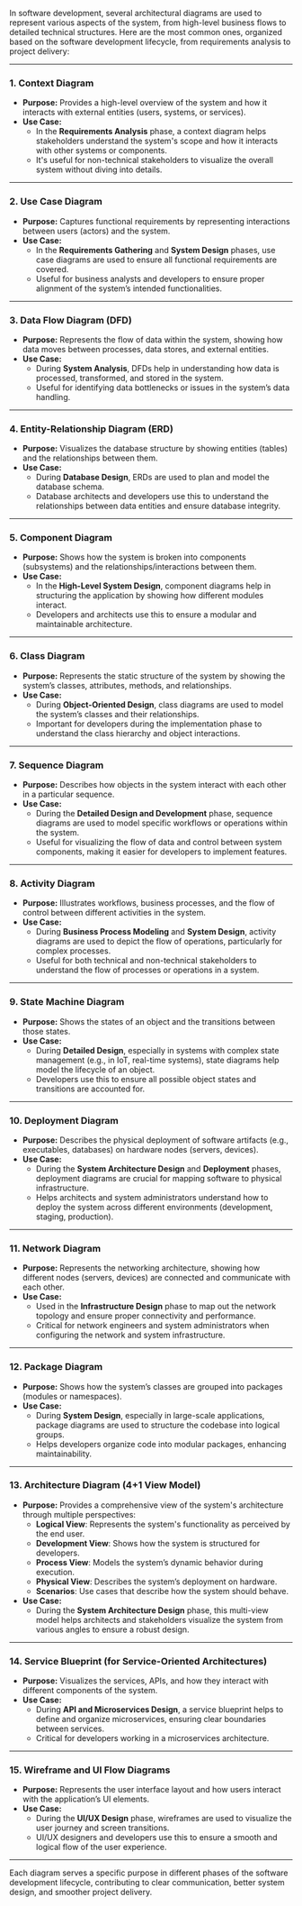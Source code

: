 In software development, several architectural diagrams are used to represent various aspects of the system, from high-level business flows to detailed technical structures. Here are the most common ones, organized based on the software development lifecycle, from requirements analysis to project delivery:

---

### 1. **Context Diagram**
   - **Purpose:** Provides a high-level overview of the system and how it interacts with external entities (users, systems, or services).
   - **Use Case:**
     - In the **Requirements Analysis** phase, a context diagram helps stakeholders understand the system's scope and how it interacts with other systems or components.
     - It's useful for non-technical stakeholders to visualize the overall system without diving into details.

---

### 2. **Use Case Diagram**
   - **Purpose:** Captures functional requirements by representing interactions between users (actors) and the system.
   - **Use Case:**
     - In the **Requirements Gathering** and **System Design** phases, use case diagrams are used to ensure all functional requirements are covered.
     - Useful for business analysts and developers to ensure proper alignment of the system’s intended functionalities.

---

### 3. **Data Flow Diagram (DFD)**
   - **Purpose:** Represents the flow of data within the system, showing how data moves between processes, data stores, and external entities.
   - **Use Case:**
     - During **System Analysis**, DFDs help in understanding how data is processed, transformed, and stored in the system.
     - Useful for identifying data bottlenecks or issues in the system’s data handling.

---

### 4. **Entity-Relationship Diagram (ERD)**
   - **Purpose:** Visualizes the database structure by showing entities (tables) and the relationships between them.
   - **Use Case:**
     - During **Database Design**, ERDs are used to plan and model the database schema.
     - Database architects and developers use this to understand the relationships between data entities and ensure database integrity.

---

### 5. **Component Diagram**
   - **Purpose:** Shows how the system is broken into components (subsystems) and the relationships/interactions between them.
   - **Use Case:**
     - In the **High-Level System Design**, component diagrams help in structuring the application by showing how different modules interact.
     - Developers and architects use this to ensure a modular and maintainable architecture.

---

### 6. **Class Diagram**
   - **Purpose:** Represents the static structure of the system by showing the system’s classes, attributes, methods, and relationships.
   - **Use Case:**
     - During **Object-Oriented Design**, class diagrams are used to model the system’s classes and their relationships.
     - Important for developers during the implementation phase to understand the class hierarchy and object interactions.

---

### 7. **Sequence Diagram**
   - **Purpose:** Describes how objects in the system interact with each other in a particular sequence.
   - **Use Case:**
     - During the **Detailed Design and Development** phase, sequence diagrams are used to model specific workflows or operations within the system.
     - Useful for visualizing the flow of data and control between system components, making it easier for developers to implement features.

---

### 8. **Activity Diagram**
   - **Purpose:** Illustrates workflows, business processes, and the flow of control between different activities in the system.
   - **Use Case:**
     - During **Business Process Modeling** and **System Design**, activity diagrams are used to depict the flow of operations, particularly for complex processes.
     - Useful for both technical and non-technical stakeholders to understand the flow of processes or operations in a system.

---

### 9. **State Machine Diagram**
   - **Purpose:** Shows the states of an object and the transitions between those states.
   - **Use Case:**
     - During **Detailed Design**, especially in systems with complex state management (e.g., in IoT, real-time systems), state diagrams help model the lifecycle of an object.
     - Developers use this to ensure all possible object states and transitions are accounted for.

---

### 10. **Deployment Diagram**
   - **Purpose:** Describes the physical deployment of software artifacts (e.g., executables, databases) on hardware nodes (servers, devices).
   - **Use Case:**
     - During the **System Architecture Design** and **Deployment** phases, deployment diagrams are crucial for mapping software to physical infrastructure.
     - Helps architects and system administrators understand how to deploy the system across different environments (development, staging, production).

---

### 11. **Network Diagram**
   - **Purpose:** Represents the networking architecture, showing how different nodes (servers, devices) are connected and communicate with each other.
   - **Use Case:**
     - Used in the **Infrastructure Design** phase to map out the network topology and ensure proper connectivity and performance.
     - Critical for network engineers and system administrators when configuring the network and system infrastructure.

---

### 12. **Package Diagram**
   - **Purpose:** Shows how the system’s classes are grouped into packages (modules or namespaces).
   - **Use Case:**
     - During **System Design**, especially in large-scale applications, package diagrams are used to structure the codebase into logical groups.
     - Helps developers organize code into modular packages, enhancing maintainability.

---

### 13. **Architecture Diagram (4+1 View Model)**
   - **Purpose:** Provides a comprehensive view of the system's architecture through multiple perspectives:
     - **Logical View**: Represents the system's functionality as perceived by the end user.
     - **Development View**: Shows how the system is structured for developers.
     - **Process View**: Models the system’s dynamic behavior during execution.
     - **Physical View**: Describes the system’s deployment on hardware.
     - **Scenarios**: Use cases that describe how the system should behave.
   - **Use Case:**
     - During the **System Architecture Design** phase, this multi-view model helps architects and stakeholders visualize the system from various angles to ensure a robust design.

---

### 14. **Service Blueprint (for Service-Oriented Architectures)**
   - **Purpose:** Visualizes the services, APIs, and how they interact with different components of the system.
   - **Use Case:**
     - During **API and Microservices Design**, a service blueprint helps to define and organize microservices, ensuring clear boundaries between services.
     - Critical for developers working in a microservices architecture.

---

### 15. **Wireframe and UI Flow Diagrams**
   - **Purpose:** Represents the user interface layout and how users interact with the application’s UI elements.
   - **Use Case:**
     - During the **UI/UX Design** phase, wireframes are used to visualize the user journey and screen transitions.
     - UI/UX designers and developers use this to ensure a smooth and logical flow of the user experience.

---

Each diagram serves a specific purpose in different phases of the software development lifecycle, contributing to clear communication, better system design, and smoother project delivery.
